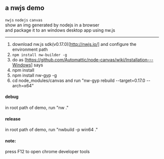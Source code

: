 ## a nwjs demo  
`nwjs` `nodejs` `canvas`  
show an img generated by nodejs in a browser  
and package it to an windows desktop app using nw.js

-------

1. download nw.js sdk(v0.17.0)[http://nwjs.io/] and configure the environment path
1. `npm install nw-builder -g`
1. do as [https://github.com/Automattic/node-canvas/wiki/Installation---Windows] says
1. npm install
1. npm install nw-gyp -g
1. cd node_modules/canvas and run "nw-gyp rebuild --target=0.17.0 --arch=x64"

#### debug
in root path of demo, run "nw ."
#### release
in root path of demo, run "nwbuild -p win64 ."
#### note:
press F12 to open chrome developer tools
